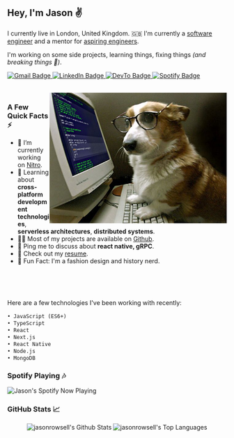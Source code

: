 <h2>Hey, I'm Jason ✌️</h2>

I currently live in London, United Kingdom. 🇬🇧 I'm currently a <a href=https://www.linkedin.com/in/jason-rowsell/>software engineer</a> and a mentor for <a href=https://makers.tech/>aspiring engineers</a>.<p/>
I'm working on some side projects, learning things, fixing things <i>(and breaking things 🤯)</i>.

<p>
 <a href="mailto: jasonrowsell@hotmail.co.uk">
  <img src="https://img.shields.io/badge/-Email-D14836?style=style=&amp&logo=gmail&logoColor=white" alt="Gmail Badge">
 </a> 
 <a href="https://www.linkedin.com/in/jason-rowsell/">
  <img src="https://img.shields.io/badge/-Jason%20Rowsell-0077B5?style=&amp;labelColor=0077B5&amp;logo=LinkedIn&amp;link=https://www.linkedin.com/in/jason-rowsell/" alt="LinkedIn Badge">
 </a>
 <a href="https://dev.to/jasonrowsell">
  <img src="https://img.shields.io/badge/-@jasonrowsell-0A0A0A?style=&amp;labelColor=0A0A0A&amp;logo=dev.to&amp;link=https://dev.to/jasonrowsell" alt="DevTo Badge">
 </a>
 <a href="https://open.spotify.com/user/saltnpepperyoo">
  <img src="https://img.shields.io/badge/-@Jason%20Rowsell-1ED760?for-the-badge&logo=spotify&logoColor=white" alt="Spotify Badge">
 </a>
</p>

</br>

<img src="https://github.com/jasonrowsell/jasonrowsell/blob/main/somedogcodingidk.jpg" alt="test test" align="right" height="300"/>

### A Few Quick Facts ⚡️

<ul>
<li>🔭 I’m currently working on <a href="https://github.com/jasonrowsell/NitroApp">Nitro</a>.</li>
 <li>🧐 Learning about <strong>cross-platform development technologies</strong>, <strong>serverless architectures</strong>, <strong>distributed systems</strong>.</li>
<li>👨‍💻 Most of my projects are available on <a href="https://github.com/jasonrowsell">Github</a>.</li>
<li>💬 Ping me to discuss about <strong>react native, gRPC</strong>.</li>
<li>📙 Check out my <a href="">resume</a>.</li>
<li>🎉 Fun Fact: I'm a fashion design and history nerd.</li>
</ul>

</br>
</br>
</br>

Here are a few technologies I've been working with recently: 

    • JavaScript (ES6+)
    • TypeScript
    • React
    • Next.js
    • React Native
    • Node.js
    • MongoDB

### Spotify Playing 🎶
 <img src="https://jasonrowsell-now-playing.vercel.app/api/spotify" alt="Jason's Spotify Now Playing" width="500"/>

### GitHub Stats 📈 

<p align="center">
    <img alt="jasonrowsell's Github Stats" src="https://github-readme-stats.vercel.app/api?username=jasonrowsell&show_icons=true&count_private=true&theme=react&hide_border=true&bg_color=0D1117" height="175"/></a>
  <img alt="jasonrowsell's Top Languages" src="https://github-readme-stats.vercel.app/api/top-langs/?username=jasonrowsell&langs_count=8&count_private=true&layout=compact&theme=react&hide_border=true&bg_color=0D1117&hide=html,css" height="175"/></a>
</p>

<!-- ## 🚀 My Top Projects

<p align="left">
  <a href="https://github.com/jasonrowsell/instagram-challenge"><img width="282" src="https://denvercoder1-github-readme-stats.vercel.app/api/pin/?username=jasonrowsell&repo=instagram-challenge&show_icons=false&count_private=true&theme=react&hide_border=true&bg_color=1F222A" alt="instagram-challenge"></a>
  <a href="https://github.com/jasonrowsell/discord-bot"><img width="282" src="https://denvercoder1-github-readme-stats.vercel.app/api/pin/?username=jasonrowsell&repo=discord-bot&show_icons=false&count_private=true&theme=react&hide_border=true&bg_color=1F222A" alt="discord-bot"></a>
  <a href="https://github.com/jasonrowsell/thermostat"><img width="282" src="https://denvercoder1-github-readme-stats.vercel.app/api/pin/?username=jasonrowsell&repo=thermostat&show_icons=false&count_private=true&theme=react&hide_border=true&bg_color=1F222A" alt="thermostat"></a>
  <a href="https://github.com/jasonrowsell/weather"><img width="282" src="https://denvercoder1-github-readme-stats.vercel.app/api/pin/?username=jasonrowsell&repo=weather&show_icons=false&count_private=true&theme=react&hide_border=true&bg_color=1F222A" alt="weather"></a>
  <a href="https://github.com/jasonrowsell/rps-challenge"><img width="282" src="https://denvercoder1-github-readme-stats.vercel.app/api/pin?username=jasonrowsell&repo=rps-challenge&show_icons=false&count_private=true&theme=react&hide_border=true&bg_color=1F222A" alt="rps-challenge"></a>
  <a href="https://github.com/jasonrowsell/bank-tech-test-ruby"><img width="282" src="https://denvercoder1-github-readme-stats.vercel.app/api/pin/?username=jasonrowsell&repo=bank-tech-test-ruby&show_icons=false&count_private=true&theme=react&hide_border=true&bg_color=1F222A" alt="bank-tech-test-ruby"></a>
</p> -->
